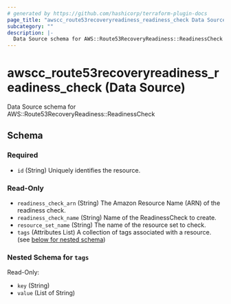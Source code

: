 ```yaml
---
# generated by https://github.com/hashicorp/terraform-plugin-docs
page_title: "awscc_route53recoveryreadiness_readiness_check Data Source - terraform-provider-awscc"
subcategory: ""
description: |-
  Data Source schema for AWS::Route53RecoveryReadiness::ReadinessCheck
---
```


# awscc_route53recoveryreadiness_readiness_check (Data Source)

Data Source schema for AWS::Route53RecoveryReadiness::ReadinessCheck



<!-- schema generated by tfplugindocs -->
## Schema

### Required

- `id` (String) Uniquely identifies the resource.

### Read-Only

- `readiness_check_arn` (String) The Amazon Resource Name (ARN) of the readiness check.
- `readiness_check_name` (String) Name of the ReadinessCheck to create.
- `resource_set_name` (String) The name of the resource set to check.
- `tags` (Attributes List) A collection of tags associated with a resource. (see [below for nested schema](#nestedatt--tags))

<a id="nestedatt--tags"></a>
### Nested Schema for `tags`

Read-Only:

- `key` (String)
- `value` (List of String)


